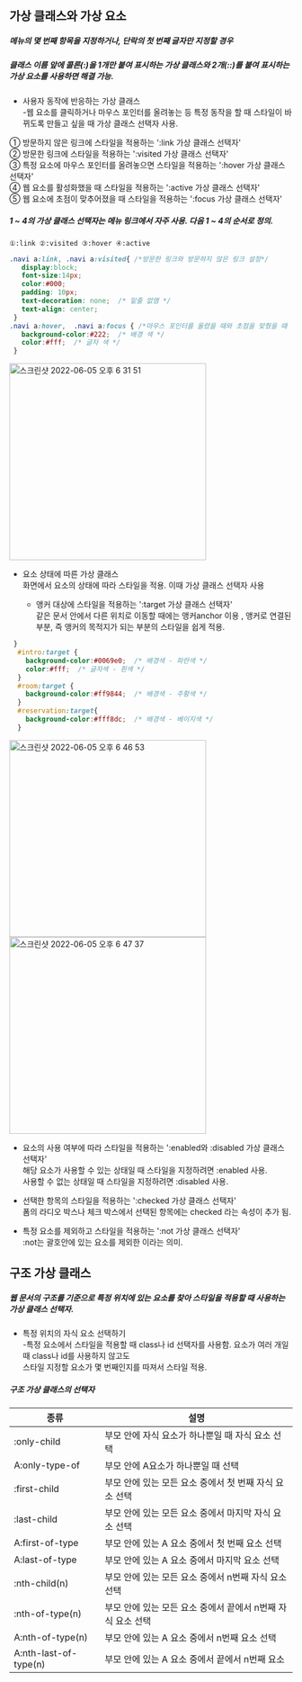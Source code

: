 ## 가상 클래스와 가상 요소  

#####  메뉴의 몇 번째 항목을 지정하거나, 단락의 첫 번째 글자만 지정할 경우  
#####  클래스 이름 앞에 콜론(:)을 1개만 붙여 표시하는 가상 클래스와 2개(::)를 붙여 표시하는 가상 요소를 사용하면 해결 가능.  

* 사용자 동작에 반응하는 가상 클래스  
  -웹 요소를 클릭하거나 마우스 포인터를 올려놓는 등 특정 동작을 할 때 스타일이 바뀌도록 만들고 싶을 때 가상 클래스 선택자 사용.  

① 방문하지 않은 링크에 스타일을 적용하는 ':link 가상 클래스 선택자'  
② 방문한 링크에 스타일을 적용하는 ':visited 가상 클래스 선택자'  
③ 특정 요소에 마우스 포인터를 올려놓으면 스타일을 적용하는 ':hover 가상 클래스 선택자'  
④ 웹 요소를 활성화했을 때 스타일을 적용하는 ':active 가상 클래스 선택자'  
⑤ 웹 요소에 초점이 맞추어졌을 때 스타일을 적용하는 ':focus 가상 클래스 선택자'  

##### 1 ~ 4의 가상 클래스 선택자는 메뉴 링크에서 자주 사용. 다음 1 ~ 4의 순서로 정의.  
`①:link ②:visited ③:hover ④:active `

```css
.navi a:link, .navi a:visited{ /*방문한 링크와 방문하지 않은 링크 설정*/
   display:block;
   font-size:14px;
   color:#000;
   padding: 10px; 
   text-decoration: none;  /* 밑줄 없앰 */
   text-align: center;
 }
.navi a:hover,  .navi a:focus { /*마우스 포인터를 올렸을 때와 초점을 맞췄을 때  설정*/
   background-color:#222;  /* 배경 색 */
   color:#fff;  /* 글자 색 */
 }

```

<img width="350" alt="스크린샷 2022-06-05 오후 6 31 51" src="https://user-images.githubusercontent.com/97012561/172044312-19d271fb-9f2a-4171-9dfb-e78faed1c6c5.png">

* 요소 상태에 따른 가상 클래스  
   화면에서 요소의 상태에 따라 스타일을 적용. 이때 가상 클래스 선택자 사용  
  
  * 앵커 대상에 스타일을 적용하는 ':target 가상 클래스 선택자'  
      같은 문서 안에서 다른 위치로 이동할 때에는 앵커anchor 이용  , 앵커로 연결된 부분, 즉 앵커의 목적지가 되는 부분의 스타일을 쉽게 적용.  
```css
 }
  #intro:target {
    background-color:#0069e0;  /* 배경색 - 파란색 */
    color:#fff;  /* 글자색 - 흰색 */
  }
  #room:target {
    background-color:#ff9844;  /* 배경색 - 주황색 */
  }
  #reservation:target{
    background-color:#fff8dc;  /* 배경색 - 베이지색 */
  }
  ```

<img width="350" alt="스크린샷 2022-06-05 오후 6 46 53" src="https://user-images.githubusercontent.com/97012561/172044745-bddefbde-019a-4eef-8cf6-b9872486aaeb.png">

<img width="350" alt="스크린샷 2022-06-05 오후 6 47 37" src="https://user-images.githubusercontent.com/97012561/172044769-39251335-08a4-4f8a-85df-af2e998cd053.png">

  * 요소의 사용 여부에 따라 스타일을 적용하는 ':enabled와 :disabled 가상 클래스 선택자'  
      해당 요소가 사용할 수 있는 상태일 때 스타일을 지정하려면 :enabled 사용.  
      사용할 수 없는 상태일 때 스타일을 지정하려면 :disabled 사용.  

* 선택한 항목의 스타일을 적용하는 ':checked 가상 클래스 선택자'  
  폼의 라디오 박스나 체크 박스에서 선택된 항목에는 checked 라는 속성이 추가 됨.  

* 특정 요소를 제외하고 스타일을 적용하는 ':not 가상 클래스 선택자'  
   :not는 괄호안에 있는 요소를 제외한 이라는 의미.  

## 구조 가상 클래스  
 ##### 웹 문서의 구조를 기준으로 특정 위치에 있는 요소를 찾아 스타일을 적용할 때 사용하는 가상 클래스 선택자.  

* 특정 위치의 자식 요소 선택하기  
  -특정 요소에서 스타일을 적용할 때 class나 id 선택자를 사용함. 요소가 여러 개일 때 class나 id를 사용하지 않고도   
   스타일 지정할 요소가 몇 번째인지를 따져서 스타일 적용.  

##### 구조 가상 클래스의 선택자  

|       종류    |               설명                 |
|--------------|-----------------------------------|
|:only-child|부모 안에 자식 요소가 하나뿐일 때 자식 요소 선택|
|A:only-type-of|부모 안에 A요소가 하나뿐일 때 선택|
|:first-child|부모 안에 있는 모든 요소 중에서 첫 번째 자식 요소 선택|
|:last-child|부모 안에 있는  모든 요소 중에서 마지막 자식 요소 선택|
|A:first-of-type|부모 안에 있는 A 요소 중에서 첫 번째 요소 선택|
|A:last-of-type|부모 안에 있는 A 요소 중에서 마지막 요소 선택|
|:nth-child(n)|부모 안에 있는 모든 요소 중에서 n번째 자식 요소 선택|
|:nth-of-type(n)|부모 안에 있는 모든 요소 중에서 끝에서 n번째 자식 요소 선택|
|A:nth-of-type(n)|부모 안에 있는 A 요소 중에서 n번째 요소 선택|
|A:nth-last-of-type(n)|부모 안에 있는 A 요소 중에서 끝에서 n번째 요소 |
